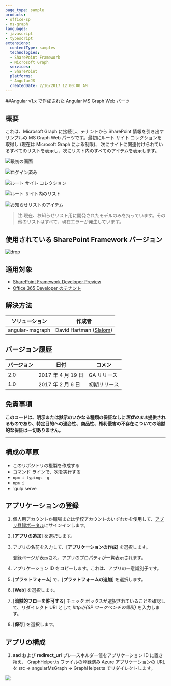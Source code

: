 ```yaml
---
page_type: sample
products:
- office-sp
- ms-graph
languages:
- javascript
- typescript
extensions:
  contentType: samples
  technologies:
  - SharePoint Framework
  - Microsoft Graph
  services:
  - SharePoint
  platforms:
  - AngularJS
  createdDate: 2/16/2017 12:00:00 AM
---
```

##Angular v1.x で作成された Angular MS Graph Web パーツ

## 概要
これは、Microsoft Graph に接続し、テナントから SharePoint
情報を引き出すサンプルの MS Graph Web パーツです。最初にルート サイト コレクションを取得し (現在は Microsoft Graph による制限)、
次にサイトに関連付けられているすべてのリストを表示し、次にリスト内のすべてのアイテムを表示します。

![最初の画面](./assets/Connect.png)

![ログイン済み](./assets/Connected.png)

![ルート サイト コレクション](./assets/Root.png)

![ルート サイト内のリスト](./assets/Lists.png)

![お知らせリストのアイテム](./assets/Items.png)


> 注:現在、お知らせリスト用に開発されたモデルのみを持っています。その他のリストはすべて、現在エラーが発生しています。

## 使用されている SharePoint Framework バージョン 
![drop](https://img.shields.io/badge/drop-ga-green.svg)

## 適用対象

* [SharePoint Framework Developer Preview](https://learn.microsoft.com/sharepoint/dev/spfx/sharepoint-framework-overview)
* [Office 365 Developer のテナント](https://learn.microsoft.com/sharepoint/dev/spfx/set-up-your-developer-tenant)

## 解決方法

ソリューション|作成者
--------|---------
angular-msgraph|David Hartman ([Slalom](https://slalom.com))

## バージョン履歴

バージョン|日付|コメン
-------|----|--------
2.0|2017 年 4 月 19 日|GA リリース
1.0|2017 年 2 月 6 日|初期リリース

## 免責事項
**このコードは、明示または黙示のいかなる種類の保証なしに*現状のまま*提供されるものであり、特定目的への適合性、商品性、権利侵害の不存在についての暗黙的な保証は一切ありません。**

---

## 構成の草原
- このリポジトリの複製を作成する
- コマンド ラインで、次を実行する
 - `npm i typings -g`
 - `npm i`
 - `gulp serve

## アプリケーションの登録

1. 個人用アカウントか職場または学校アカウントのいずれかを使用して、[アプリ登録ポータル](https://apps.dev.microsoft.com/)にサインインします。

2. [**アプリの追加**] を選択します。

3. アプリの名前を入力して、[**アプリケーションの作成**] を選択します。

   登録ページが表示され、アプリのプロパティが一覧表示されます。

4. アプリケーション ID をコピーします。これは、アプリの一意識別子です。

5. [**プラットフォーム**] で、[**プラットフォームの追加**] を選択します。

6. [**Web**] を選択します。

7. [**暗黙的フローを許可する**] チェック ボックスが選択されていることを確認して、リダイレクト URI として *http://{SP ワークベンチの場所}* を入力します。

8. [**保存**] を選択します。

## アプリの構成
1. **aad** および **redirect_uri** プレースホルダー値をアプリケーション ID に置き換え、
GraphHelper.ts ファイルの登録済み Azure アプリケーションの URL を src -> angularMsGraph -> GraphHelper.ts でリダイレクトします。

<img src="https://m365-visitor-stats.azurewebsites.net/sp-dev-fx-webparts/samples/angular-msgraph" /> 
